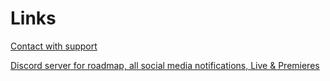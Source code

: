 # Links

[Contact with support](https://discord.com/users/1115498292630003773)

[Discord server for roadmap, all social media notifications, Live & Premieres](discord.gg/DMZD3DEvXp)


<!---
Traslox/Traslox is a ✨ special ✨ repository because its `README.md` (this file) appears on your GitHub profile.
You can click the Preview link to take a look at your changes.
--->
